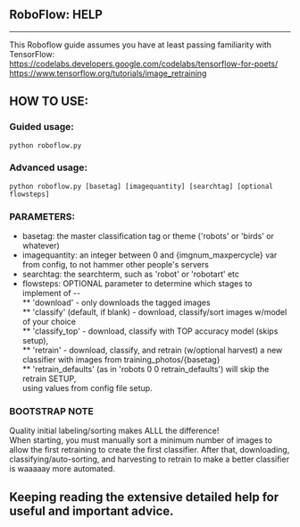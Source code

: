 ## RoboFlow: HELP
-----------------------------------------
This Roboflow guide assumes you have at least passing familiarity with TensorFlow:<br>
https://codelabs.developers.google.com/codelabs/tensorflow-for-poets/<br>
https://www.tensorflow.org/tutorials/image_retraining

## HOW TO USE:
### Guided usage:
```
python roboflow.py
```
### Advanced usage:
```
python roboflow.py [basetag] [imagequantity] [searchtag] [optional flowsteps]
```

### PARAMETERS:<br>
* basetag: the master classification tag or theme ('robots' or 'birds' or whatever)<br>
* imagequantity: an integer between 0 and {imgnum_maxpercycle} var from config, to not hammer other people's servers<br>
* searchtag: the searchterm, such as 'robot' or 'robotart' etc<br>
* flowsteps: OPTIONAL parameter to determine which stages to implement of --<br>
 ** 'download' - only downloads the tagged images<br>
 ** 'classify' (default, if blank) - download, classify/sort images w/model of your choice<br>
 ** 'classify_top' - download, classify with TOP accuracy model (skips setup),<br>
 ** 'retrain' - download, classify, and retrain (w/optional harvest) a new <br>
  classifier with images from training_photos/{basetag}<br>
 ** 'retrain_defaults' (as in 'robots 0 0 retrain_defaults') will skip the retrain SETUP,<br>
  using values from config file setup.


### BOOTSTRAP NOTE
Quality initial labeling/sorting makes ALLL the difference!<br>
When starting, you must manually sort a minimum number of images to allow the first retraining to create the first classifier. After that, downloading, classifying/auto-sorting, and harvesting to retrain to make a better classifier is waaaaay more automated.


## Keeping reading the extensive detailed help for useful and important advice.


